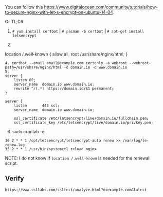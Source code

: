 

You can follow this <https://www.digitalocean.com/community/tutorials/how-to-secure-nginx-with-let-s-encrypt-on-ubuntu-14-04>.

Or TL;DR

1. `# yum install certbot` | `# pacman -S certbot` | `# apt-get install letsencrypt`
2.  ```
location /.well-known {
	allow all;
	root /usr/share/nginx/html;
}
```
4. certbot --email email@example.com certonly -a webroot --webroot-path=/usr/share/nginx/html -d domain.io -d www.domain.io
5. ```
server {
	listen 80; 
	server_name  domain.io www.domain.io;
	rewrite ^/(.*) https://domain.io/$1 permanent;
}

server {
	listen       443 ssl;
	server_name  domain.io www.domain.io;

	ssl_certificate /etc/letsencrypt/live/domain.io/fullchain.pem;
	ssl_certificate_key /etc/letsencrypt/live/domain.io/privkey.pem;
```
6. sudo crontab -e

```
30 2 * * 1 /opt/letsencrypt/letsencrypt-auto renew >> /var/log/le-renew.log
35 2 * * 1 /usr/bin/systemctl reload nginx
```

NOTE: I do not know if `location /.well-known` is needed for the renewal script.

## Verify

```
https://www.ssllabs.com/ssltest/analyze.html?d=example.com&latest
```
